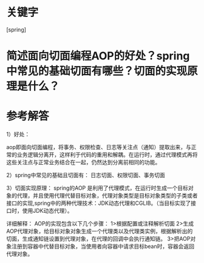 # 关键字

 \[spring\] 


# 简述面向切面编程AOP的好处？spring中常见的基础切面有哪些？切面的实现原理是什么？


# 参考解答

1）好处：

aop即面向切面编程，将事务、权限检查、日志等关注点（通知）提取出来，与正常的业务逻辑分离开，这样利于代码的重用和解耦。在运行时，通过代理模式再将这些关注点与正常业务结合在一起，仍然达到分离前相同的功能。

2）spring中常见的基础且切面有：
日志切面、权限切面、事务切面


3）切面实现原理：
spring的AOP 是利用了代理模式，在运行时生成一个目标对象的代理，并且使用代理代替目标对象，代理对象类型是目标对象类型的子类或者接口的实现,spring中的两种代理技术：JDK动态代理和CGLIB。（当目标实现了接口时，使用JDK动态代理）。

详细解释：
AOP的实现包含以下几个步骤：
1>根据配置或注释解析切面
2>生成AOP代理对象，给目标对象对象生成一个代理类以及代理类实例，根据解析出的切面，生成通知链设置到代理对象，在代理的回调中会执行通知链。
3>把AOP对象注册到容器中代替目标对象，当使用者向容器中请求目标bean时，容器会返回代理对象。





